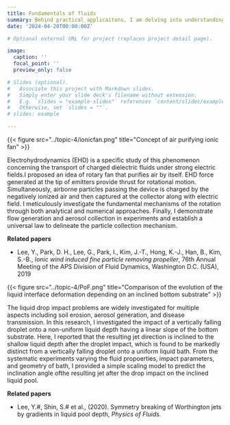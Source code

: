 ```yaml
---
title: Fundamentals of fluids 
summary: Behind practical applicaitons, I am delving into understanding fluid mechanics, interfacial dynamics, aerodynamics, electrohydrodynamics, and particle dynamics. 
date: '2024-04-20T00:00:00Z'

# Optional external URL for project (replaces project detail page).

image:
  caption: ''
  focal_point: ''
  preview_only: false

# Slides (optional).
#   Associate this project with Markdown slides.
#   Simply enter your slide deck's filename without extension.
#   E.g. `slides = "example-slides"` references `content/slides/example-slides.md`.
#   Otherwise, set `slides = ""`.
# slides: example

---
```


<style>
.featured-image {
  display: none !important;
}
</style>

{{< figure src="../topic-4/ionicfan.png" title="Concept of air purifying ionic fan" >}}

Electrohydrodynamics (EHD) is a specific study of this phenomenon concerning the transport of charged dielectric fluids under strong electric fields.I proposed an idea of rotary fan that purifies air by itself. EHD force generated at the tip of emitters provide thrust for rotational motion. Simultaneously, airborne particles passing the device is charged by the negatively ionized air and then captured at the collector along with electric field. I meticulously investigate the fundamental mechanisms of the rotation through both analytical and numerical approaches. Finally, I demonstrate flow generation and aerosol collection in experiments and establish a universal law to delineate the particle collection mechanism.  
 <p>

**Related papers** <p>
- Lee, Y., Park, D. H., Lee, G., Park, I., Kim, J.-T., Hong, K.-J., Han, B., Kim, S.-B., *Ionic wind induced fine particle removing propeller*, 76th Annual Meeting of the APS Division of Fluid Dynamics, Washington D.C. (USA), 2019
<p>


{{< figure src="../topic-4/PoF.png" title="Comparison of the evolution of the liquid interface deformation depending on an inclined bottom substrate" >}}

The liquid drop impact problems are widely investigated for multiple aspects including soil erosion, aerosol generation, and disease transmission. In this research, I investigated the impact of a vertically falling droplet onto a non-uniform liquid depth having a linear slope of the bottom substrate. Here, I reported that the resulting jet direction is inclined to the shallow liquid depth after the droplet impact, which is found to be markedly distinct from a vertically falling droplet onto a uniform liquid bath. From the systematic experiments varying the fluid propoerties, impact parameters, and geometry of bath, I provided a simple scaling model to predict the inclination angle ofthe resulting jet after the drop impact on the inclined liquid pool. <p>

**Related papers** <p>
- Lee, Y.#, Shin, S.# et al., (2020). Symmetry breaking of Worthington jets by gradients in liquid pool depth, *Physics of Fluids.*
<p>

